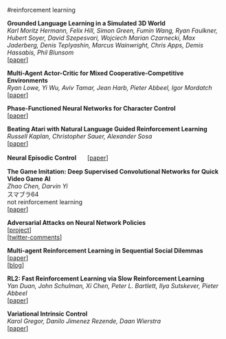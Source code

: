 #reinforcement learning  

**Grounded Language Learning in a Simulated 3D World**  
*Karl Moritz Hermann, Felix Hill, Simon Green, Fumin Wang, Ryan Faulkner, Hubert Soyer, David Szepesvari, Wojciech Marian Czarnecki, Max Jaderberg, Denis Teplyashin, Marcus Wainwright, Chris Apps, Demis Hassabis, Phil Blunsom*  
[[paper](https://arxiv.org/abs/1706.06551)]  

**Multi-Agent Actor-Critic for Mixed Cooperative-Competitive Environments**  
*Ryan Lowe, Yi Wu, Aviv Tamar, Jean Harb, Pieter Abbeel, Igor Mordatch*  
[[paper](https://arxiv.org/abs/1706.02275)]  

**Phase-Functioned Neural Networks for Character Control**  
[[paper](http://theorangeduck.com/media/uploads/other_stuff/phasefunction.pdf)]  

**Beating Atari with Natural Language Guided Reinforcement Learning**  
*Russell Kaplan, Christopher Sauer, Alexander Sosa*  
[[paper](https://arxiv.org/abs/1704.05539)]  

**Neural Episodic Control**  　
[[paper](https://arxiv.org/pdf/1703.01988.pdf)]  

**The Game Imitation: Deep Supervised Convolutional Networks for Quick Video Game AI**  
*Zhao Chen, Darvin Yi*  
スマブラ64  
not reinforcement learning  
[[paper](https://arxiv.org/abs/1702.05663)]  

**Adversarial Attacks on Neural Network Policies**  
[[project](http://rll.berkeley.edu/adversarial/)]  
[[twitter-comments](https://twitter.com/icoxfog417/status/830280548853506048)]  

**Multi-agent Reinforcement Learning in Sequential Social Dilemmas**  
[[paper](https://storage.googleapis.com/deepmind-media/papers/multi-agent-rl-in-ssd.pdf)]  
[[blog](https://deepmind.com/blog/understanding-agent-cooperation/)]  

**RL2: Fast Reinforcement Learning via Slow Reinforcement Learning**  
*Yan Duan, John Schulman, Xi Chen, Peter L. Bartlett, Ilya Sutskever, Pieter Abbeel*  
[[paper](https://arxiv.org/abs/1611.02779)]  

**Variational Intrinsic Control**  
*Karol Gregor, Danilo Jimenez Rezende, Daan Wierstra*  
[[paper](https://arxiv.org/abs/1611.07507)]  

